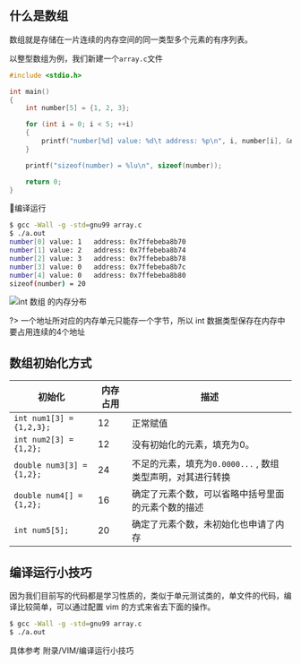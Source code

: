 ## 什么是数组

数组就是存储在一片连续的内存空间的同一类型多个元素的有序列表。

以整型数组为例，我们新建一个`array.c`文件
```c
#include <stdio.h>

int main()
{
    int number[5] = {1, 2, 3};

    for (int i = 0; i < 5; ++i)
    {
        printf("number[%d] value: %d\t address: %p\n", i, number[i], &number[i]);
    }

    printf("sizeof(number) = %lu\n", sizeof(number));

    return 0;
}
```

编译运行
```bash
$ gcc -Wall -g -std=gnu99 array.c
$ ./a.out
number[0] value: 1	 address: 0x7ffebeba8b70
number[1] value: 2	 address: 0x7ffebeba8b74
number[2] value: 3	 address: 0x7ffebeba8b78
number[3] value: 0	 address: 0x7ffebeba8b7c
number[4] value: 0	 address: 0x7ffebeba8b80
sizeof(number) = 20
```

![int 数组 的内存分布](../img/c/array.jpg)

?> 一个地址所对应的内存单元只能存一个字节，所以 int 数据类型保存在内存中要占用连续的4个地址

## 数组初始化方式

初始化 | 内存占用 | 描述
------- | ------- | -------  
`int num1[3] = {1,2,3};` | 12 | 正常赋值
`int num2[3] = {1,2};` | 12 | 没有初始化的元素，填充为0。
`double num3[3] = {1,2};` | 24 | 不足的元素，填充为`0.0000...` , 数组类型声明，对其进行转换
`double num4[] = {1,2};` | 16 |  确定了元素个数，可以省略中括号里面的元素个数的描述
`int num5[5];` | 20 |  确定了元素个数，未初始化也申请了内存

## 编译运行小技巧

因为我们目前写的代码都是学习性质的，类似于单元测试类的，单文件的代码，编译比较简单，可以通过配置 vim 的方式来省去下面的操作。
```bash
$ gcc -Wall -g -std=gnu99 array.c
$ ./a.out
```
具体参考 附录/VIM/编译运行小技巧